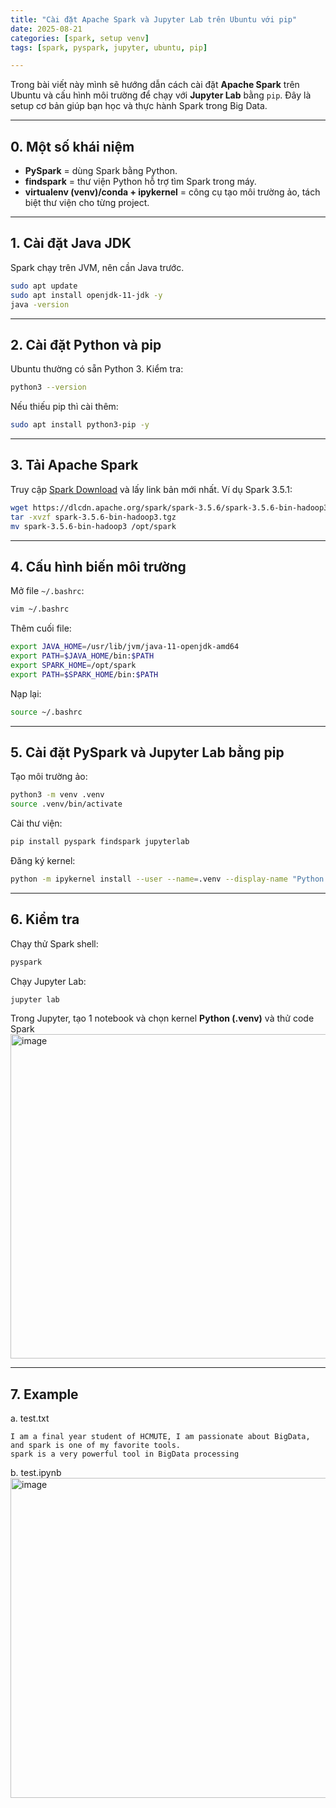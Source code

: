 ```yaml
---
title: "Cài đặt Apache Spark và Jupyter Lab trên Ubuntu với pip"
date: 2025-08-21
categories: [spark, setup venv]
tags: [spark, pyspark, jupyter, ubuntu, pip]

---
```

Trong bài viết này mình sẽ hướng dẫn cách cài đặt **Apache Spark** trên Ubuntu và cấu hình môi trường để chạy với **Jupyter Lab** bằng `pip`. Đây là setup cơ bản giúp bạn học và thực hành Spark trong Big Data.

---
## 0. Một số khái niệm
- **PySpark** = dùng Spark bằng Python.
- **findspark** = thư viện Python hỗ trợ tìm Spark trong máy.
- **virtualenv (venv)/conda + ipykernel** = công cụ tạo môi trường ảo, tách biệt thư viện cho từng project.
---
## 1. Cài đặt Java JDK

Spark chạy trên JVM, nên cần Java trước.

```bash
sudo apt update
sudo apt install openjdk-11-jdk -y
java -version
````

---

## 2. Cài đặt Python và pip

Ubuntu thường có sẵn Python 3. Kiểm tra:

```bash
python3 --version
```

Nếu thiếu pip thì cài thêm:

```bash
sudo apt install python3-pip -y
```

---

## 3. Tải Apache Spark

Truy cập [Spark Download](https://dlcdn.apache.org/spark/) và lấy link bản mới nhất. Ví dụ Spark 3.5.1:

```bash
wget https://dlcdn.apache.org/spark/spark-3.5.6/spark-3.5.6-bin-hadoop3.tgz
tar -xvzf spark-3.5.6-bin-hadoop3.tgz
mv spark-3.5.6-bin-hadoop3 /opt/spark
```

---

## 4. Cấu hình biến môi trường

Mở file `~/.bashrc`:

```bash
vim ~/.bashrc
```

Thêm cuối file:

```bash
export JAVA_HOME=/usr/lib/jvm/java-11-openjdk-amd64
export PATH=$JAVA_HOME/bin:$PATH
export SPARK_HOME=/opt/spark
export PATH=$SPARK_HOME/bin:$PATH
```

Nạp lại:

```bash
source ~/.bashrc
```

---

## 5. Cài đặt PySpark và Jupyter Lab bằng pip

Tạo môi trường ảo:

```bash
python3 -m venv .venv
source .venv/bin/activate
```

Cài thư viện:

```bash
pip install pyspark findspark jupyterlab
```

Đăng ký kernel:

```bash
python -m ipykernel install --user --name=.venv --display-name "Python (.venv)"
```
---

## 6. Kiểm tra

Chạy thử Spark shell:

```bash
pyspark
```

Chạy Jupyter Lab:

```bash
jupyter lab
```

Trong Jupyter, tạo 1 notebook và chọn kernel **Python (.venv)** và thử code Spark
<img width="1004" height="519" alt="image" src="https://github.com/user-attachments/assets/719247d8-b8e8-4f99-865b-848884380f89" />

---

## 7. Example
a. test.txt
```text
I am a final year student of HCMUTE, I am passionate about BigData, and spark is one of my favorite tools.
spark is a very powerful tool in BigData processing
```

b. test.ipynb
<img width="1014" height="512" alt="image" src="https://github.com/user-attachments/assets/1c841219-3dde-4f4f-b89b-bb6f41fe2270" />

